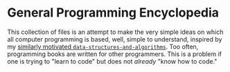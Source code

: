 # General Programming Encyclopedia

This collection of files is an attempt to make the very simple ideas on which all computer programming is based, well, simple to understand, inspired by my [similarly motivated `data-structures-and-algorithms`](https://github.com/meitar/data-structures-and-algorithms/blob/master/README.markdown#motivation). Too often, programming books are written for other programmers. This is a problem if one is trying to "learn to code" but does not *already* "know how to code."
